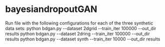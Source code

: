 # bayesiandropoutGAN

Run file with the following configurations for each of the three synthetic data sets: 
python bdgan.py --dataset 2dgrid --train_iter 100000 --out_dir results
python bdgan.py --dataset 2dring --train_iter 100000 --out_dir results
python bdgan.py --dataset synth --train_iter 10000 --out_dir results
